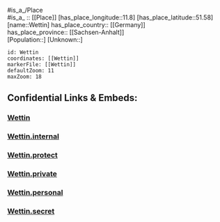﻿---
location: [51.58,11.8] 
mapzoom: [7,12] 
mapmarker: city 
type: City
tags:
- geo/City


SpocWebEntityId: 35581
isDeleted: false
confidential: public

---
#is_a_/Place  
#is_a_ :: [[Place]] 
[has_place_longitude::11.8] 
[has_place_latitude::51.58] 
[name::Wettin] 
has_place_country:: [[Germany]]  
has_place_province:: [[Sachsen-Anhalt]]  
[Population::] 
[Unknown::] 


```leaflet
id: Wettin
coordinates: [[Wettin]] 
markerFile: [[Wettin]] 
defaultZoom: 11 
maxZoom: 18
```


## Confidential Links & Embeds: 

### [Wettin](/_public/Earth/Continent/Europe/Europe~Central/Germany/Germany~East/Sachsen-Anhalt/counties~SA/Saalekreis/cities~Saalekreis/Salzatal/City/Wettin.md) 

### [Wettin.internal](/_internal/Earth/Continent/Europe/Europe~Central/Germany/Germany~East/Sachsen-Anhalt/counties~SA/Saalekreis/cities~Saalekreis/Salzatal/City/Wettin.internal.md) 

### [Wettin.protect](/_protect/Earth/Continent/Europe/Europe~Central/Germany/Germany~East/Sachsen-Anhalt/counties~SA/Saalekreis/cities~Saalekreis/Salzatal/City/Wettin.protect.md) 

### [Wettin.private](/_private/Earth/Continent/Europe/Europe~Central/Germany/Germany~East/Sachsen-Anhalt/counties~SA/Saalekreis/cities~Saalekreis/Salzatal/City/Wettin.private.md) 

### [Wettin.personal](/_personal/Earth/Continent/Europe/Europe~Central/Germany/Germany~East/Sachsen-Anhalt/counties~SA/Saalekreis/cities~Saalekreis/Salzatal/City/Wettin.personal.md) 

### [Wettin.secret](/_secret/Earth/Continent/Europe/Europe~Central/Germany/Germany~East/Sachsen-Anhalt/counties~SA/Saalekreis/cities~Saalekreis/Salzatal/City/Wettin.secret.md) 
